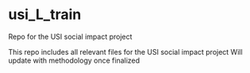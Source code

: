 # usi_L_train
Repo for the USI social impact project

This repo includes all relevant files for the USI social impact project
Will update with methodology once finalized 
